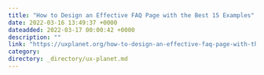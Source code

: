 ```yaml
---
title: "How to Design an Effective FAQ Page with the Best 15 Examples"
date: 2022-03-16 13:49:37 +0000
dateadded: 2022-03-17 00:00:42 +0000
description: ""
link: "https://uxplanet.org/how-to-design-an-effective-faq-page-with-the-best-15-examples-bccd7496f535?source=rss----819cc2aaeee0---4"
category:
directory: _directory/ux-planet.md
---
```

